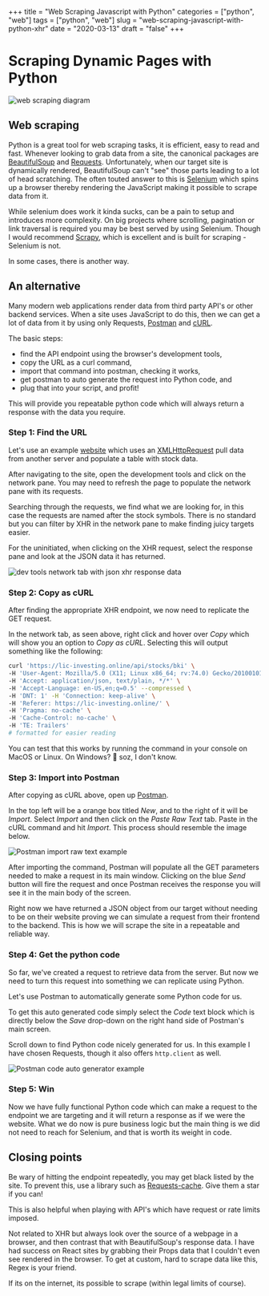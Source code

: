 +++
title = "Web Scraping Javascript with Python"
categories = ["python", "web"]
tags = ["python", "web"]
slug = "web-scraping-javascript-with-python-xhr"
date = "2020-03-13"
draft = "false"
+++

# Scraping Dynamic Pages with Python

![](/images/scraping.png 'web scraping diagram')

## Web scraping

Python is a great tool for web scraping tasks, it is efficient, easy to read and fast. Whenever looking to grab data from a site, the canonical packages are [BeautifulSoup](https://www.crummy.com/software/BeautifulSoup/bs4/doc/) and [Requests](https://github.com/psf/requests/). Unfortunately, when our target site is dynamically rendered, BeautifulSoup can't "see" those parts leading to a lot of head scratching. The often touted answer to this is [Selenium](https://selenium-python.readthedocs.io/) which spins up a browser thereby rendering the JavaScript making it possible to scrape data from it.

While selenium does work it kinda sucks, can be a pain to setup and introduces more complexity. On big projects where scrolling, pagination or link traversal is required you may be best served by using Selenium. Though I would recommend [Scrapy](https://scrapy.org/), which is excellent and is built for scraping - Selenium is not.

In some cases, there is another way.

## An alternative

Many modern web applications render data from third party API's or other backend services. When a site uses JavaScript to do this, then we can get a lot of data from it by using only Requests, [Postman](https://www.postman.com/) and [cURL](https://curl.haxx.se/).

The basic steps:

- find the API endpoint using the browser's development tools,
- copy the URL as a curl command,
- import that command into postman, checking it works,
- get postman to auto generate the request into Python code, and
- plug that into your script, and profit!

This will provide you repeatable python code which will always return a response with the data you require.

### Step 1: Find the URL

Let's use an example [website](https://lic-investing.online) which uses an [XMLHttpRequest](https://en.wikipedia.org/wiki/XMLHttpRequest) pull data from another server and populate a table with stock data.

After navigating to the site, open the development tools and click on the network pane. You may need to refresh the page to populate the network pane with its requests.

Searching through the requests, we find what we are looking for, in this case the requests are named after the stock symbols. There is no standard but you can filter by XHR in the network pane to make finding juicy targets easier.

For the uninitiated, when clicking on the XHR request, select the response pane and look at the JSON data it has returned.

![](/images/scrape-net-tab.png 'dev tools network tab with json xhr response data')

### Step 2: Copy as cURL

After finding the appropriate XHR endpoint, we now need to replicate the GET request.

In the network tab, as seen above, right click and hover over *Copy* which will show you an option to *Copy as cURL*. Selecting this will output something like the following:

```sh
curl 'https://lic-investing.online/api/stocks/bki' \
-H 'User-Agent: Mozilla/5.0 (X11; Linux x86_64; rv:74.0) Gecko/20100101 Firefox/74.0' \
-H 'Accept: application/json, text/plain, */*' \
-H 'Accept-Language: en-US,en;q=0.5' --compressed \
-H 'DNT: 1' -H 'Connection: keep-alive' \
-H 'Referer: https://lic-investing.online/' \
-H 'Pragma: no-cache' \
-H 'Cache-Control: no-cache' \
-H 'TE: Trailers'
# formatted for easier reading
```

You can test that this works by running the command in your console on MacOS or Linux. On Windows? 🤷 soz, I don't know.

### Step 3: Import into Postman

After copying as cURL above, open up [Postman](https://www.postman.com/).

In the top left will be a orange box titled *New*, and to the right of it will be *Import*. Select *Import* and then click on the *Paste Raw Text* tab. Paste in the cURL command and hit *Import*. This process should resemble the image below.

![](/images/scrape-postman.png 'Postman import raw text example')

After importing the command, Postman will populate all the GET parameters needed to make a request in its main window. Clicking on the blue *Send* button will fire the request and once Postman receives the response you will see it in the main body of the screen.

Right now we have returned a JSON object from our target without needing to be on their website proving we can simulate a request from their frontend to the backend. This is how we will scrape the site in a repeatable and reliable way.

### Step 4: Get the python code

So far, we've created a request to retrieve data from the server. But now we need to turn this request into something we can replicate using Python.

Let's use Postman to automatically generate some Python code for us.

To get this auto generated code simply select the *Code* text block which is directly below the *Save* drop-down on the right hand side of Postman's main screen.

Scroll down to find Python code nicely generated for us. In this example I have chosen Requests, though it also offers `http.client` as well.

![](/images/scrape-python.png 'Postman code auto generator example')

### Step 5: Win

Now we have fully functional Python code which can make a request to the endpoint we are targeting and it will return a response as if we were the website. What we do now is pure business logic but the main thing is we did not need to reach for Selenium, and that is worth its weight in code.

## Closing points

Be wary of hitting the endpoint repeatedly, you may get black listed by the site. To prevent this, use a library such as [Requests-cache](https://github.com/reclosedev/requests-cache). Give them a star if you can!

This is also helpful when playing with API's which have request or rate limits imposed.

Not related to XHR but always look over the source of a webpage in a browser, and then contrast that with BeautifulSoup's response data. I have had success on React sites by grabbing their Props data that I couldn't even see rendered in the browser. To get at custom, hard to scrape data like this, Regex is your friend.

If its on the internet, its possible to scrape (within legal limits of course).
